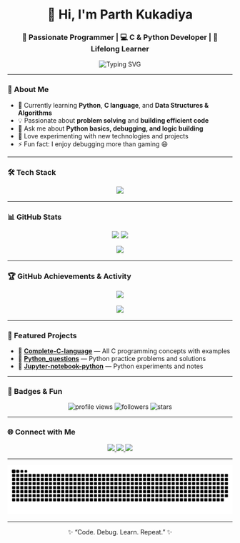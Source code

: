 <!-- Profile Header -->
<h1 align="center">👋 Hi, I'm Parth Kukadiya</h1>
<h3 align="center">🚀 Passionate Programmer | 💻 C & Python Developer | 🎯 Lifelong Learner</h3>

<p align="center">
  <img src="https://readme-typing-svg.demolab.com?font=Fira+Code&weight=500&size=22&pause=1000&color=00BFFF&center=true&vCenter=true&width=435&lines=Code.+Debug.+Learn.+Repeat.💡;Passionate+about+Programming!;C+%7C+Python+%7C+GitHub+Explorer!" alt="Typing SVG" />
</p>

---

### 🧠 About Me
- 🌱 Currently learning **Python**, **C language**, and **Data Structures & Algorithms**
- 💡 Passionate about **problem solving** and **building efficient code**
- 💬 Ask me about **Python basics, debugging, and logic building**
- 🧩 Love experimenting with new technologies and projects
- ⚡ Fun fact: I enjoy debugging more than gaming 😄

---

### 🛠️ Tech Stack
<p align="center">
  <img src="https://skillicons.dev/icons?i=python,c,github,vscode,linux,jupyter" />
</p>

---

### 📊 GitHub Stats
<p align="center">
  <img src="https://github-readme-stats.vercel.app/api?username=parthkukadiya636-ops&show_icons=true&theme=tokyonight&hide_border=true" width="48%" />
  <img src="https://streak-stats.demolab.com?user=parthkukadiya636-ops&theme=tokyonight&hide_border=true" width="48%" />
</p>

<p align="center">
  <img src="https://github-readme-stats.vercel.app/api/top-langs/?username=parthkukadiya636-ops&layout=compact&theme=tokyonight&hide_border=true" width="50%" />
</p>

---

### 🏆 GitHub Achievements & Activity
<p align="center">
  <img src="https://github-profile-trophy.vercel.app/?username=parthkukadiya636-ops&theme=tokyonight&no-frame=true&no-bg=true&margin-w=10" />
</p>

<p align="center">
  <img src="https://github-readme-activity-graph.vercel.app/graph?username=parthkukadiya636-ops&theme=tokyo-night&hide_border=true" width="95%"/>
</p>

---

### 🌟 Featured Projects
- 🔹 [**Complete-C-language**](https://github.com/parthkukadiya636-ops/Complete-C-language) — All C programming concepts with examples  
- 🔹 [**Python_questions**](https://github.com/parthkukadiya636-ops/Python_questions) — Python practice problems and solutions  
- 🔹 [**Jupyter-notebook-python**](https://github.com/parthkukadiya636-ops/Jupyter-notebook-python-) — Python experiments and notes  

---

### 🧩 Badges & Fun
<p align="center">
  <img src="https://komarev.com/ghpvc/?username=parthkukadiya636-ops&label=Profile+Views&color=0e75b6&style=flat" alt="profile views" />
  <img src="https://img.shields.io/github/followers/parthkukadiya636-ops?label=Followers&style=social" alt="followers" />
  <img src="https://img.shields.io/github/stars/parthkukadiya636-ops?label=Stars&style=social" alt="stars" />
</p>

---

### 🌐 Connect with Me
<p align="center">
  <a href="https://github.com/parthkukadiya636-ops" target="_blank">
    <img src="https://img.shields.io/badge/GitHub-000000?style=for-the-badge&logo=github&logoColor=white"/>
  </a>
  <a href="https://www.linkedin.com/in/parthkukadiya636-ops/" target="_blank">
    <img src="https://img.shields.io/badge/LinkedIn-0A66C2?style=for-the-badge&logo=linkedin&logoColor=white"/>
  </a>
  <a href="mailto:parthkukadiya636@gmail.com" target="_blank">
    <img src="https://img.shields.io/badge/Gmail-D14836?style=for-the-badge&logo=gmail&logoColor=white"/>
  </a>
</p>

---

<p align="center">
 <img src="https://github.com/Platane/snk/raw/output/github-contribution-grid-snake.svg" />

</p>

---

<p align="center">✨ “Code. Debug. Learn. Repeat.” ✨</p>
